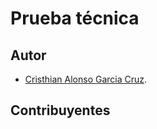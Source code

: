 # Prueba técnica

## Autor

* [Cristhian Alonso Garcia Cruz](https://github.com/UnityFable).

## Contribuyentes